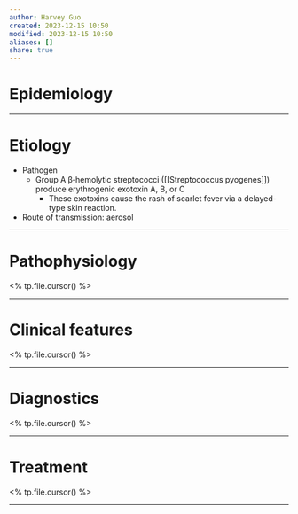 ```yaml
---
author: Harvey Guo
created: 2023-12-15 10:50
modified: 2023-12-15 10:50
aliases: []
share: true
---
```

# Epidemiology


---
# Etiology
- Pathogen
	- Group A β‑hemolytic streptococci ([[Streptococcus pyogenes]]) produce erythrogenic exotoxin A, B, or C
		- These exotoxins cause the rash of scarlet fever via a delayed-type skin reaction.
- Route of transmission: aerosol

---
# Pathophysiology
<% tp.file.cursor() %>

---
# Clinical features
<% tp.file.cursor() %>

---
# Diagnostics
<% tp.file.cursor() %>

---
# Treatment
<% tp.file.cursor() %>

---
